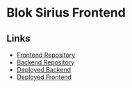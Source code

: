# Blok Sirius Frontend

## Links

- [Frontend Repository](https://github.com/rarogbennu/blok-sirius-frontend/tree/production)
- [Backend Repository](https://github.com/svdf18/blok_sirius_projekt_backend/tree/sprint7)
- [Deployed Backend](https://blok-sirius-backend.azurewebsites.net/)
- [Deployed Frontend]((https://rarogbennu.github.io/blok-sirius-frontend/#/))
